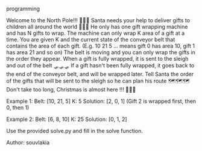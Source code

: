 programming

Welcome to the North Pole!!! 🎅🎅🎅
Santa needs your help to deliver gifts to children all around the world 🎁🎁🎁
He only has one gift wrapping machine and has N gifts to wrap.
The machine can only wrap K area of a gift at a time.
You are given K and the current state of the conveyor belt that contains the area of each gift. (E.g. 10 21 5 ... means gift 0 has area 10, gift 1 has area 21 and so on)
The belt is moving and you can only wrap the gifts in the order they appear.
When a gift is fully wrapped, it is sent to the sleigh and out of the belt 🛷🛷🛷
If a gift hasn't been fully wrapped, it goes back to the end of the conveyor belt, and will be wrapped later.
Tell Santa the order of the gifts that will be sent to the sleigh so he can plan his route 🗺️🗺️🗺️
Don't take too long, Christmas is almost here !!! 🎄🎄🎄

Example 1:
Belt: [10, 21, 5]
K: 5
Solution: [2, 0, 1] (Gift 2 is wrapped first, then 0, then 1)

Example 2:
Belt: [6, 8, 10]
K: 25
Solution: [0, 1, 2]

Use the provided solve.py and fill in the solve function.

Author: souvlakia

